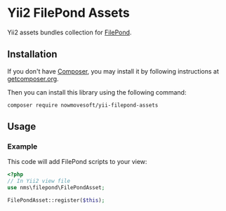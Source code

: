 # Yii2 FilePond Assets

Yii2 assets bundles collection for [FilePond](https://pqina.nl/filepond/).

## Installation

If you don't have [Composer](http://getcomposer.org/), you may install it by following instructions
at [getcomposer.org](http://getcomposer.org/doc/00-intro.md#installation-nix).

Then you can install this library using the following command:

~~~
composer require nowmovesoft/yii-filepond-assets
~~~

## Usage

### Example

This code will add FilePond scripts to your view:

```php
<?php
// In Yii2 view file
use nms\filepond\FilePondAsset;

FilePondAsset::register($this);
```
